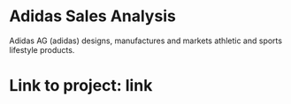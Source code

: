 # Adidas Sales Analysis

Adidas AG (adidas) designs, manufactures and markets athletic and sports lifestyle products.

# Link to project: <kbr>link